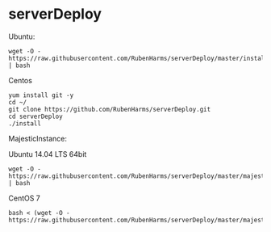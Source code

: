 # serverDeploy

Ubuntu:

```
wget -O - https://raw.githubusercontent.com/RubenHarms/serverDeploy/master/installUbuntu.sh | bash
```

Centos

```
yum install git -y
cd ~/
git clone https://github.com/RubenHarms/serverDeploy.git
cd serverDeploy
./install
```


MajesticInstance:

Ubuntu 14.04 LTS 64bit

``` 
wget -O - https://raw.githubusercontent.com/RubenHarms/serverDeploy/master/majesticInstance/installScratch | bash
```

CentOS 7

``` 
bash < (wget -O - https://raw.githubusercontent.com/RubenHarms/serverDeploy/master/majesticInstance/installScratchCentOs)
```
